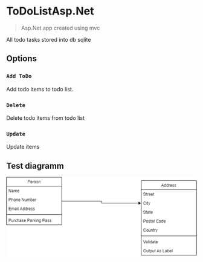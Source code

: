 # ToDoListAsp.Net
>Asp.Net app created using mvc

All todo tasks stored into db sqlite

## Options
### `Add ToDo`
Add todo items to todo list.
### `Delete`
Delete todo items from todo list
### `Update`
Update items

## Test diagramm

![Test Diagramm](https://github.com/8981/ToDoListAsp.Net/blob/main/UpdateTestDrawio.png)
